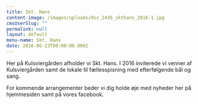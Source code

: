 ```yaml
---
title: Skt. Hans
content-image: /images/uploads/dsc_2435_skthans_2016-1.jpg
cmsUserSlug: ""
permalink: null
layout: default
menu-name: Skt. Hans
date: 2016-06-23T00:00:00.000Z
---
```


Her på Kulsviergården afholder vi Skt. Hans. I 2016 inviterede vi venner af Kulsviergården samt de lokale til fællesspisning med efterfølgende bål og sang. 

For kommende arrangementer beder vi dig holde øje med nyheder her på hjemmesiden samt på vores facebook.